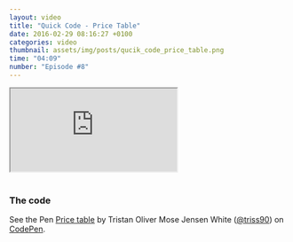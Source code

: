 ```yaml
---
layout: video
title: "Quick Code - Price Table"
date: 2016-02-29 08:16:27 +0100
categories: video
thumbnail: assets/img/posts/qucik_code_price_table.png
time: "04:09"
number: "Episode #8"
---
```


<div class="responsive-video">
   <iframe src="https://www.youtube.com/embed/CIPW6o5RHLQ"></iframe>
</div>

<br>

### The code

<p data-height="710" data-theme-id="16012" data-slug-hash="wMKmWr" data-default-tab="result" data-user="triss90" class='codepen'>See the Pen <a href='http://codepen.io/triss90/pen/wMKmWr/'>Price table</a> by Tristan Oliver Mose Jensen White (<a href='http://codepen.io/triss90'>@triss90</a>) on <a href='http://codepen.io'>CodePen</a>.</p>
<script async src="//assets.codepen.io/assets/embed/ei.js"></script>
